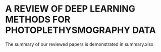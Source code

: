 # A REVIEW OF DEEP LEARNING METHODS FOR PHOTOPLETHYSMOGRAPHY DATA

The summary of our reviewed papers is demonstrated in summary.xlsx
